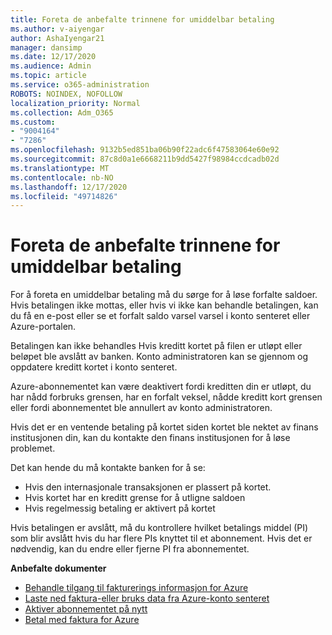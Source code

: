 ```yaml
---
title: Foreta de anbefalte trinnene for umiddelbar betaling
ms.author: v-aiyengar
author: AshaIyengar21
manager: dansimp
ms.date: 12/17/2020
ms.audience: Admin
ms.topic: article
ms.service: o365-administration
ROBOTS: NOINDEX, NOFOLLOW
localization_priority: Normal
ms.collection: Adm_O365
ms.custom:
- "9004164"
- "7286"
ms.openlocfilehash: 9132b5ed851ba06b90f22adc6f47583064e60e92
ms.sourcegitcommit: 87c8d0a1e6668211b9dd5427f98984ccdcadb02d
ms.translationtype: MT
ms.contentlocale: nb-NO
ms.lasthandoff: 12/17/2020
ms.locfileid: "49714826"
---
```

# <a name="make-immediate-payment---recommended-steps"></a>Foreta de anbefalte trinnene for umiddelbar betaling

For å foreta en umiddelbar betaling må du sørge for å løse forfalte saldoer. Hvis betalingen ikke mottas, eller hvis vi ikke kan behandle betalingen, kan du få en e-post eller se et forfalt saldo varsel varsel i konto senteret eller Azure-portalen. 

Betalingen kan ikke behandles Hvis kreditt kortet på filen er utløpt eller beløpet ble avslått av banken. Konto administratoren kan se gjennom og oppdatere kreditt kortet i konto senteret. 

Azure-abonnementet kan være deaktivert fordi kreditten din er utløpt, du har nådd forbruks grensen, har en forfalt veksel, nådde kreditt kort grensen eller fordi abonnementet ble annullert av konto administratoren.  

Hvis det er en ventende betaling på kortet siden kortet ble nektet av finans institusjonen din, kan du kontakte den finans institusjonen for å løse problemet.  

Det kan hende du må kontakte banken for å se:

- Hvis den internasjonale transaksjonen er plassert på kortet. 
- Hvis kortet har en kreditt grense for å utligne saldoen 
- Hvis regelmessig betaling er aktivert på kortet 

Hvis betalingen er avslått, må du kontrollere hvilket betalings middel (PI) som blir avslått hvis du har flere PIs knyttet til et abonnement. Hvis det er nødvendig, kan du endre eller fjerne PI fra abonnementet. 

**Anbefalte dokumenter** 

- [Behandle tilgang til fakturerings informasjon for Azure](https://docs.microsoft.com/azure/billing/billing-manage-access?WT.mc_id=Portal-Microsoft_Azure_Support)
- [Laste ned faktura-eller bruks data fra Azure-konto senteret](https://docs.microsoft.com/azure/billing/billing-download-azure-invoice-daily-usage-date?WT.mc_id=Portal-Microsoft_Azure_Support)
- [Aktiver abonnementet på nytt](https://docs.microsoft.com/azure/billing/billing-subscription-become-disable?WT.mc_id=Portal-Microsoft_Azure_Support)
- [Betal med faktura for Azure](https://docs.microsoft.com/azure/cost-management-billing/manage/pay-by-invoice) 
